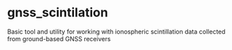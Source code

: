 # gnss_scintilation
Basic tool and utility for working with ionospheric scintillation data collected from ground-based GNSS receivers

